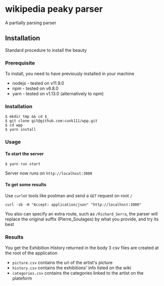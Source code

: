 # wikipedia peaky parser
A partially parsing parser


## Installation
Standard procedure to install the beauty

### Prerequisite
To install, you need to have previously installed in your machine
* nodejs - tested on v11.9.0
* npm - tested on v6.8.0
* yarn - tested on v1.13.0 (alternatively to npm)


### Installation
```
$ mkdir tmp && cd $_
$ git clone git@github.com:cunk111/wpp.git
$ cd wpp
$ yarn install
```

### Usage

#### To start the server
```
$ yarn run start
```
Server now runs on `http://localhost:3000`

#### To get some results
Use `curl`or tools like postman and send a `GET` request on root `/`
```
curl -sb -H "Accept: application/json" "http://localhost:3000"
```
You also can specify an extra route, such as `/Richard_Serra`, the parser will replace the original suffix (Pierre_Soulages) by what you provide, and try its best

### Results
You get the Exhibition History returned in the body
3 csv files are created at the root of the application
* `picture.csv` contains the uri of the artist's picture
* `history.csv` contains the exhibitions' info listed on the wiki
* `categories.csv` contains the categories linked to the artist on the plateform
